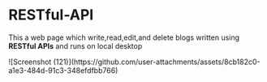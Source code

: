 # RESTful-API
<p>This a web page which write,read,edit,and delete blogs written using <b>RESTful APIs</b> and runs on local desktop</p>
![Screenshot (121)](https://github.com/user-attachments/assets/8cb182c0-a1e3-484d-91c3-348efdfbb766)


